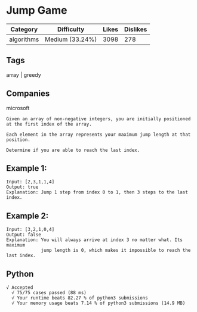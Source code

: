 # Jump Game
|Category|Difficulty|Likes|Dislikes|
|-|-|-|-|
|algorithms|Medium (33.24%)|3098|278|

## Tags
array | greedy

## Companies
microsoft
```
Given an array of non-negative integers, you are initially positioned at the first index of the array.

Each element in the array represents your maximum jump length at that position.

Determine if you are able to reach the last index.
```
## Example 1:
```
Input: [2,3,1,1,4]
Output: true
Explanation: Jump 1 step from index 0 to 1, then 3 steps to the last index.
```
## Example 2:
```
Input: [3,2,1,0,4]
Output: false
Explanation: You will always arrive at index 3 no matter what. Its maximum
             jump length is 0, which makes it impossible to reach the last index.
```

## Python
```
√ Accepted
  √ 75/75 cases passed (88 ms)
  √ Your runtime beats 82.27 % of python3 submissions
  √ Your memory usage beats 7.14 % of python3 submissions (14.9 MB)
```